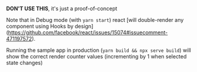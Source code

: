 **DON'T USE THIS**, it's just a proof-of-concept

Note that in Debug mode (with `yarn start`) react [will double-render any component using Hooks by design] (https://github.com/facebook/react/issues/15074#issuecomment-471197572).

Running the sample app in production (`yarn build && npx serve build`) will show the correct render counter values (incrementing by 1 when selected state changes)
